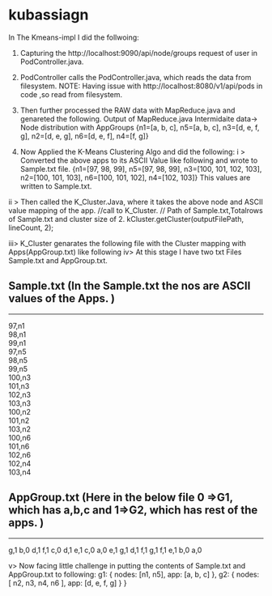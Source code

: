 # kubassiagn
In The Kmeans-impl I did the follwoing: 

1. Capturing the http://localhost:9090/api/node/groups request of user in PodController.java.
2. PodController calls the PodController.java, which reads the data from filesystem. 
NOTE: Having issue with http://localhost:8080/v1/api/pods in code ,so read from filesystem.

3. Then further processed the RAW data with MapReduce.java and genareted the following. 
Output of MapReduce.java
Intermidaite data-> Node distribution with AppGroups
{n1=[a, b, c], n5=[a, b, c], n3=[d, e, f, g], n2=[d, e, g], n6=[d, e, f], n4=[f, g]}

4. Now Applied the K-Means Clustering Algo and did the following: 
 i > Converted the above apps to its ASCII Value like following and wrote to Sample.txt file.
 {n1=[97, 98, 99], n5=[97, 98, 99], n3=[100, 101, 102, 103], n2=[100, 101, 103], n6=[100, 101, 102], n4=[102, 103]}
 This values are written to Sample.txt.
 
ii > Then called the K_Cluster.Java, where it takes the above node and ASCII value mapping of the app.
    //call to K_Cluster.
    // Path of Sample.txt,Totalrows of Sample.txt and cluster size of 2.
    kCluster.getCluster(outputFilePath, lineCount, 2);
    
iii> K_Cluster genarates the following file with the Cluster mapping with Apps(AppGroup.txt) like following
iv> At this stage I have two txt Files Sample.txt and AppGroup.txt. 
 
Sample.txt         (In the Sample.txt the nos are ASCII values of the Apps. )                 
---------                                     
---------                                         
97,n1                                          
98,n1                                           
99,n1                                           
97,n5                                           
98,n5                                           
99,n5                                           
100,n3                                          
101,n3                                          
102,n3                                          
103,n3                                          
100,n2                                          
101,n2                                          
103,n2                                          
100,n6                                          
101,n6                                          
102,n6                                          
102,n4                                          
103,n4     

                                     
AppGroup.txt     (Here in the below file  0 =>G1, which has a,b,c and 1=>G2, which has rest of the apps. )                              
---------                                     
---------                                         

g,1
b,0
d,1
f,1
c,0
d,1
e,1
c,0
a,0
e,1
g,1
d,1
f,1
g,1
f,1
e,1
b,0
a,0


v> Now facing little challenge in putting the contents of Sample.txt and AppGroup.txt to following:
g1: {
nodes: [n1, n5],
app: [a, b, c]
},
g2: {
nodes: [ n2, n3, n4, n6 ],
app: [d, e, f, g]
}
}

                                                        
                                                          
                                                         
                                                         
                                                         
                                                          
                                                         
                                                         
                                                         
                                                          
                                                         
                                                          
                                                         
                                                         
                                                          
                                                          
                                                          
                                               
                                                          

  
 

